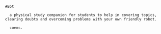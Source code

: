     #Bot

      a physical study companion for students to help in covering topics, clearing doubts and overcoming problems with your own friendly robot.

      coems.
